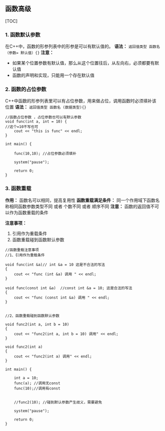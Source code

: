 ## 函数高级
 [TOC]
### 1. 函数默认参数

在C++中，函数的形参列表中的形参是可以有默认值的。
**语法：** `返回值类型 函数名 （参数= 默认值）{}`
**注意：** 

* 如果某个位置参数有默认值，那么从这个位置往后，从左向右，必须都要有默认值
* 函数的声明和实现，只能用一个存在默认值

### 2. 函数的占位参数

C++中函数的形参列表里可以有占位参数，用来做占位，调用函数时必须填补该位置
**语法：** `返回值类型 函数名 (数据类型){}`
```
//函数占位参数 ，占位参数也可以有默认参数
void func(int a, int = 10) {
//这个=10不写也可
	cout << "this is func" << endl;
}

int main() {

	func(10,10); //占位参数必须填补

	system("pause");

	return 0;
}
```
### 3. 函数重载

**作用：** 函数名可以相同，提高复用性
**函数重载满足条件：**   同一个作用域下函数名称相同函数参数类型不同 或者 个数不同 或者 顺序不同
**注意：** 函数的返回值不可以作为函数重载的条件


**注意事项：**  

1. 引用作为重载条件
2. 函数重载碰到函数默认参数

```
//函数重载注意事项
//1、引用作为重载条件

void func(int &a)// int &a = 10 这是不合法的写法
{
	cout << "func (int &a) 调用 " << endl;
}

void func(const int &a)  //const int &a = 10; 这是合法的写法
{
	cout << "func (const int &a) 调用 " << endl;
}


//2、函数重载碰到函数默认参数

void func2(int a, int b = 10)
{
	cout << "func2(int a, int b = 10) 调用" << endl;
}

void func2(int a)
{
	cout << "func2(int a) 调用" << endl;
}

int main() {
	
	int a = 10;
	func(a); //调用无const
	func(10);//调用有const


	//func2(10); //碰到默认参数产生歧义，需要避免

	system("pause");

	return 0;
}
```